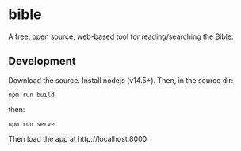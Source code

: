 # bible

A free, open source, web-based tool for reading/searching the Bible.

## Development

Download the source. Install nodejs (v14.5+). Then, in the source dir:

`npm run build`

then:

`npm run serve`

Then load the app at http://localhost:8000